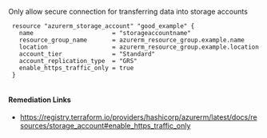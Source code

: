
Only allow secure connection for transferring data into storage accounts

```hcl
 resource "azurerm_storage_account" "good_example" {
   name                      = "storageaccountname"
   resource_group_name       = azurerm_resource_group.example.name
   location                  = azurerm_resource_group.example.location
   account_tier              = "Standard"
   account_replication_type  = "GRS"
   enable_https_traffic_only = true
 }
 
```

#### Remediation Links
 - https://registry.terraform.io/providers/hashicorp/azurerm/latest/docs/resources/storage_account#enable_https_traffic_only

